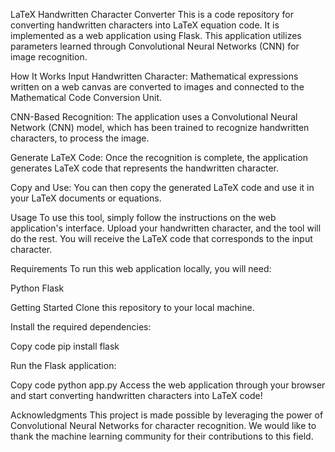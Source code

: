 LaTeX Handwritten Character Converter
This is a code repository for converting handwritten characters into LaTeX equation code. It is implemented as a web application using Flask. This application utilizes parameters learned through Convolutional Neural Networks (CNN) for image recognition.

How It Works
Input Handwritten Character: Mathematical expressions written on a web canvas are converted to images and connected to the Mathematical Code Conversion Unit.

CNN-Based Recognition: The application uses a Convolutional Neural Network (CNN) model, which has been trained to recognize handwritten characters, to process the image.

Generate LaTeX Code: Once the recognition is complete, the application generates LaTeX code that represents the handwritten character.

Copy and Use: You can then copy the generated LaTeX code and use it in your LaTeX documents or equations.

Usage
To use this tool, simply follow the instructions on the web application's interface. Upload your handwritten character, and the tool will do the rest. You will receive the LaTeX code that corresponds to the input character.

Requirements
To run this web application locally, you will need:

Python
Flask


Getting Started
Clone this repository to your local machine.

Install the required dependencies:

Copy code
pip install flask

Run the Flask application:

Copy code
python app.py
Access the web application through your browser and start converting handwritten characters into LaTeX code!

Acknowledgments
This project is made possible by leveraging the power of Convolutional Neural Networks for character recognition. We would like to thank the machine learning community for their contributions to this field.
